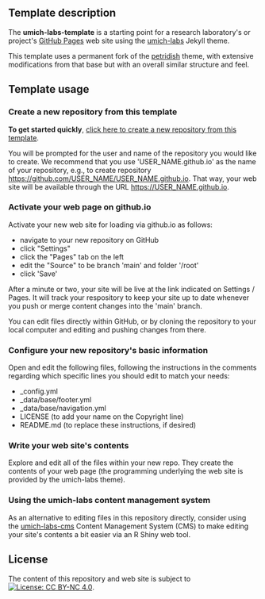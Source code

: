 ## Template description

The **umich-labs-template** is a starting point for a research laboratory's or project's 
[GitHub Pages](https://docs.github.com/en/pages/getting-started-with-github-pages/about-github-pages) 
web site using the [umich-labs](https://github.com/wilsonte-umich/umich-labs) Jekyll theme.

This template uses a permanent fork of the [petridish](https://github.com/peterdesmet/petridish) theme, with extensive modifications from that base but with an overall similar structure and feel.

## Template usage

### Create a new repository from this template

**To get started quickly**, [click here to create a new repository from this template](https://github.com/wilsonte-umich/umich-labs-template/generate).

You will be prompted for the user and name of the repository you would like to create.
We recommend that you use 'USER_NAME.github.io' as the name of your repository, e.g., to create repository https://github.com/USER_NAME/USER_NAME.github.io.
That way, your web site will be available through the URL https://USER_NAME.github.io.
  
### Activate your web page on github.io
  
Activate your new web site for loading via github.io as follows:

- navigate to your new repository on GitHub
- click "Settings"
- click the "Pages" tab on the left
- edit the "Source" to be branch 'main' and folder '/root'
- click 'Save'
  
After a minute or two, your site will be live at the link indicated on
Settings / Pages.  It will track your respository to keep your site up
to date whenever you push or merge content changes into the 'main' branch.

You can edit files directly within GitHub, or by cloning the repository
to your local computer and editing and pushing changes from there.

### Configure your new repository's basic information

Open and edit the following files, following the instructions in the comments
regarding which specific lines you should edit to match your needs:

- _config.yml
- _data/base/footer.yml
- _data/base/navigation.yml
- LICENSE (to add your name on the Copyright line)
- README.md (to replace these instructions, if desired)

### Write your web site's contents

Explore and edit all of the files within
your new repo. They create the contents of your web page (the
programming underlying the web site is provided by the umich-labs theme).

### Using the umich-labs content management system

As an alternative to editing files in this repository directly,
consider using the 
[umich-labs-cms](https://github.com/wilsonte-umich/umich-labs-cms)
Content Management System (CMS) to 
make editing your site's contents a bit easier via an R Shiny web tool.

## License

The content of this repository and web site is subject to
[![License: CC BY-NC 4.0](https://img.shields.io/badge/License-CC%20BY--NC%204.0-lightgrey.svg)](https://creativecommons.org/licenses/by-nc/4.0/).
